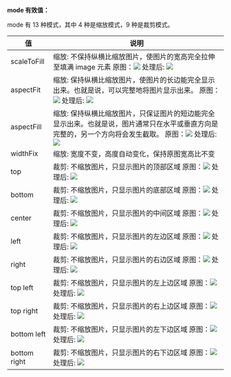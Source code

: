 **mode 有效值：**

mode 有 13 种模式，其中 4 种是缩放模式，9 种是裁剪模式。

  值             |  说明                                                                                                                                                                                                                           
-----------------|---------------------------------------------------------------------------------------------------------------------------------------------------------------------------------------------------------------------------------
  scaleToFill    |缩放: 不保持纵横比缩放图片，使图片的宽高完全拉伸至填满 image 元素  原图：![](https://mp.weixin.qq.com/debug/wxadoc/dev/image/cat/0.jpg?t=2018424) 处理后: ![](https://mp.weixin.qq.com/debug/wxadoc/dev/image/cat/1.png?t=2018424)
  aspectFit      |缩放: 保持纵横比缩放图片，使图片的长边能完全显示出来。也就是说，可以完整地将图片显示出来。  原图：![](https://mp.weixin.qq.com/debug/wxadoc/dev/image/cat/0.jpg?t=2018424) 处理后: ![](https://mp.weixin.qq.com/debug/wxadoc/dev/image/cat/2.png?t=2018424)
  aspectFill     |缩放: 保持纵横比缩放图片，只保证图片的短边能完全显示出来。也就是说，图片通常只在水平或垂直方向是完整的，另一个方向将会发生截取。  原图：![](https://mp.weixin.qq.com/debug/wxadoc/dev/image/cat/0.jpg?t=2018424) 处理后: ![](https://mp.weixin.qq.com/debug/wxadoc/dev/image/cat/3.png?t=2018424)
  widthFix       |  缩放: 宽度不变，高度自动变化，保持原图宽高比不变                                                                                                                                                                               
  top            |  裁剪: 不缩放图片，只显示图片的顶部区域  原图：![](https://mp.weixin.qq.com/debug/wxadoc/dev/image/cat/0.jpg?t=2018424) 处理后: ![](https://mp.weixin.qq.com/debug/wxadoc/dev/image/cat/4.png?t=2018424)                        
  bottom         |  裁剪: 不缩放图片，只显示图片的底部区域  原图：![](https://mp.weixin.qq.com/debug/wxadoc/dev/image/cat/0.jpg?t=2018424) 处理后: ![](https://mp.weixin.qq.com/debug/wxadoc/dev/image/cat/5.png?t=2018424)                        
  center         |  裁剪: 不缩放图片，只显示图片的中间区域  原图：![](https://mp.weixin.qq.com/debug/wxadoc/dev/image/cat/0.jpg?t=2018424) 处理后: ![](https://mp.weixin.qq.com/debug/wxadoc/dev/image/cat/6.png?t=2018424)                        
  left           |  裁剪: 不缩放图片，只显示图片的左边区域  原图：![](https://mp.weixin.qq.com/debug/wxadoc/dev/image/cat/0.jpg?t=2018424) 处理后: ![](https://mp.weixin.qq.com/debug/wxadoc/dev/image/cat/7.png?t=2018424)                        
  right          |  裁剪: 不缩放图片，只显示图片的右边区域  原图：![](https://mp.weixin.qq.com/debug/wxadoc/dev/image/cat/0.jpg?t=2018424) 处理后: ![](https://mp.weixin.qq.com/debug/wxadoc/dev/image/cat/8.png?t=2018424)                        
  top left       |  裁剪: 不缩放图片，只显示图片的左上边区域  原图：![](https://mp.weixin.qq.com/debug/wxadoc/dev/image/cat/0.jpg?t=2018424) 处理后: ![](https://mp.weixin.qq.com/debug/wxadoc/dev/image/cat/9.png?t=2018424)                      
  top right      |  裁剪: 不缩放图片，只显示图片的右上边区域  原图：![](https://mp.weixin.qq.com/debug/wxadoc/dev/image/cat/0.jpg?t=2018424) 处理后: ![](https://mp.weixin.qq.com/debug/wxadoc/dev/image/cat/10.png?t=2018424)                     
  bottom left    |  裁剪: 不缩放图片，只显示图片的左下边区域  原图：![](https://mp.weixin.qq.com/debug/wxadoc/dev/image/cat/0.jpg?t=2018424) 处理后: ![](https://mp.weixin.qq.com/debug/wxadoc/dev/image/cat/11.png?t=2018424)                     
  bottom right   |  裁剪: 不缩放图片，只显示图片的右下边区域  原图：![](https://mp.weixin.qq.com/debug/wxadoc/dev/image/cat/0.jpg?t=2018424) 处理后: ![](https://mp.weixin.qq.com/debug/wxadoc/dev/image/cat/12.png?t=2018424)                     
